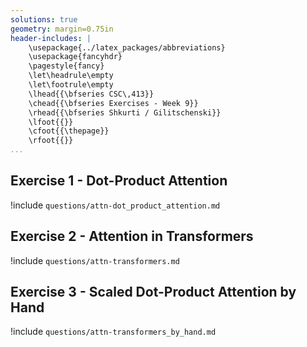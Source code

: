 ```yaml
---
solutions: true
geometry: margin=0.75in
header-includes: |
    \usepackage{../latex_packages/abbreviations}
    \usepackage{fancyhdr}
    \pagestyle{fancy}
    \let\headrule\empty
    \let\footrule\empty
    \lhead{{\bfseries CSC\,413}}
    \chead{{\bfseries Exercises - Week 9}}
    \rhead{{\bfseries Shkurti / Gilitschenski}}
    \lfoot{{}}
    \cfoot{{\thepage}}
    \rfoot{{}}
...
```




## Exercise 1 - Dot-Product Attention
!include `questions/attn-dot_product_attention.md`

## Exercise 2 - Attention in Transformers
!include `questions/attn-transformers.md`

## Exercise 3 - Scaled Dot-Product Attention by Hand
!include `questions/attn-transformers_by_hand.md`